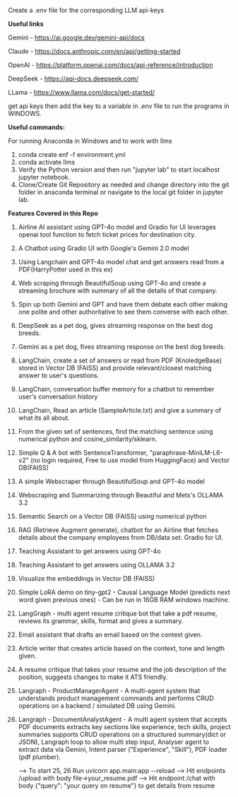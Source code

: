 Create a .env file for the corresponding LLM api-keys

**Useful links**

Gemini - https://ai.google.dev/gemini-api/docs

Claude - https://docs.anthropic.com/en/api/getting-started

OpenAI - https://platform.openai.com/docs/api-reference/introduction

DeepSeek - https://api-docs.deepseek.com/

LLama - https://www.llama.com/docs/get-started/

get api keys then add the key to a variable in .env file to run the programs in WINDOWS.

**Useful commands:**

For running Anaconda in Windows and to work with llms

1. conda create enf -f environment.yml
2. conda activate llms
3. Verify the Python version and then run "jupyter lab" to start localhost jupyter notebook.
4. Clone/Create Git Repository as needed and change directory into the git folder in anaconda terminal or navigate to the local git folder in jupyter lab.

**Features Covered in this Repo**

1. Airline AI assistant using GPT-4o model and Gradio for UI leverages   openai tool function to fetch ticket prices for destination city.

2. A Chatbot using Gradio UI with Google's Gemini 2.0 model

3. Using Langchain and GPT-4o model chat and get answers read from a PDF(HarryPotter used in this ex)

4. Web scraping through BeautifulSoup using GPT-4o and create a streaming brochure with summary of all the details of that company.

5. Spin up both Gemini and GPT and have them debate each other making one polite and other authoritative to see them converse with each other.

6. DeepSeek as a pet dog, gives streaming response on the best dog breeds.

7. Gemini as a pet dog, fives streaming response on the best dog breeds.

8. LangChain, create a set of answers or read from PDF (KnoledgeBase) stored in Vector DB (FAISS) and provide relevant/closest matching answer to user's questions.

9. LangChain, conversation buffer memory for a chatbot to remember  user's conversation history

10. LangChain, Read an article (SampleArticle.txt) and give a summary of what its all about.

11. From the given set of sentences, find the matching sentence using numerical python and cosine_similarity/sklearn.

12. Simple Q & A bot with SentenceTransformer, "paraphrase-MiniLM-L6-v2" (no login required, Free to use model from HuggingFace) and Vector DB(FAISS)

13. A simple Webscraper through BeautifulSoup and GPT-4o model

14. Webscraping and Summarizing through Beautiful and Mets's OLLAMA 3.2

15. Semantic Search on a Vector DB (FAISS) using numerical python

16. RAG (Retrieve Augment generate), chatbot for an Airline that fetches details about the company employees from DB/data set. Gradio for UI.

17. Teaching Assistant to get answers using GPT-4o

18. Teaching Assistant to get answers using OLLAMA 3.2

19. Visualize the embeddings in Vector DB (FAISS)

20. Simple LoRA demo on tiny-gpt2 - Causal Language Model (predicts next word given previous ones) - Can be run in 16GB RAM windows machine.

21. LangGraph - multi agent resume critique bot that take a pdf resume, reviews its grammar, skills, format and gives a summary.

22. Email assistant that drafts an email based on the context given.

23. Article writer that creates article based on the context, tone and length given.

24. A resume critique that takes your resume and the job description of the position, suggests changes to make it ATS friendly.

25. Langraph - ProductManagerAgent - A multi-agent system that understands product management commands and performs CRUD operations on a backend / simulated DB using Gemini.

26. Langraph - DocumentAnalystAgent - A multi agent system that accepts PDF documents extracts key sections like experience, tech skills, project summaries supports CRUD operations on a structured summary(dict or JSON), Langraph loop to allow multi step input, Analyser agent to extract data via Gemini, Intent parser ("Experience", "Skill"), PDF loader (pdf plumber). 

    --> To start 25, 26 Run uvicorn app.main:app --reload
    --> Hit endpoints /upload with body file->your_resume.pdf
    --> Hit endpoint /chat with body {"query": "your query on resume"} to get details from resume
